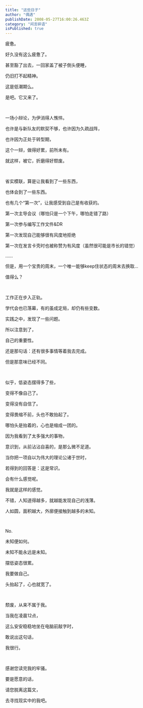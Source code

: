 ```yaml
---
title: "这些日子"
author: "偶遇"
publishDate: 2008-05-27T16:00:26.463Z
category: "闲言碎语"
isPublished: true
---
```


<P>疲惫。</P>
<P>好久没有这么疲惫了。</P>
<P>甚至豁了出去，一回家盖了被子倒头便睡，</P>
<P>仍旧打不起精神。</P>
<P>这是低潮期么。</P>
<P>是吧。它又来了。</P>
<P>&nbsp;</P>
<P>一场小辩论，为伊消得人憔悴。</P>
<P>也许是与新队友的默契不够，也许因为久疏战阵，</P>
<P>也许因为正处于转型期，</P>
<P>这个一辩，做得好累，前所未有。</P>
<P>就这样，被它，折磨得好颓废。</P>
<P>&nbsp;</P>
<P>省实模联，算是让我看到了一些东西，</P>
<P>也体会到了一些东西。</P>
<P>也有几个“第一次”，让我感受到自己是有收获的。</P>
<P>第一次主导会议（哪怕只是一个下午，哪怕走错了路）</P>
<P>第一次参与编写工作文件&amp;DR</P>
<P>第一次发现自己能够很有风度地拒绝</P>
<P>第一次在发言卡壳时也被称赞为有风度（虽然很可能是市长的错觉）</P>
<P>……</P>
<P>但是，用一个宝贵的周末，一个唯一能够keep住状态的周末去换取...</P>
<P>值得么？</P>
<P>&nbsp;</P>
<P>工作正在步入正轨。</P>
<P>学代会也已落幕，有的虽成定局，却仍有些变数。</P>
<P>实践之中，发现了一些问题。</P>
<P>所以注意到了，</P>
<P>自己的重要性。</P>
<P>还是那句话：还有很多事情等着我去完成。</P>
<P>但是那意味已经不同。</P>
<P>&nbsp;</P>
<P>似乎，低姿态摆得多了些，</P>
<P>变得不像自己了。</P>
<P>变得没有自信了。</P>
<P>变得畏缩不前，头也不敢抬起了。</P>
<P>哪怕头是抬着的，心也是缩成一团的。</P>
<P>因为我看到了太多强大的事物，</P>
<P>意识到，从前沾沾自喜的，是那么微不足道。</P>
<P>当你把一项自以为伟大的理论公诸于世时，</P>
<P>若得到的回答是：这是常识。</P>
<P>会有什么感觉呢。</P>
<P>我就是这样的感觉。</P>
<P>不错，人知道得越多，就越能发现自己的浅薄。</P>
<P>人如圆，面积越大，外廓便接触到越多的未知。</P>
<P>&nbsp;</P>
<P>No.</P>
<P>未知便如何。</P>
<P>未知不能永远是未知。</P>
<P>摆低姿态很累。</P>
<P>我要做自己。</P>
<P>头抬起了，心也就宽了。</P>
<P>&nbsp;</P>
<P>颓废，从来不属于我。</P>
<P>当我在凌晨12点，</P>
<P>这么安安稳稳地坐在电脑前敲字时，</P>
<P>敢说出这句话，</P>
<P>我很行。</P>
<P>&nbsp;</P>
<P>感谢您读完我的牢骚。</P>
<P>要是愿意的话，</P>
<P>请您脱离这篇文，</P>
<P>去寻找现实中的我吧。</P>